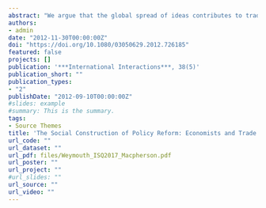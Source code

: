 ```yaml
---
abstract: "We argue that the global spread of ideas contributes to trade liberalization. Building on insights from a rich case-based literature, we suggest an explicit mechanism of trade policy diffusion: US-trained Ph.D. economists, who share a common belief in the benefits of free trade, and who operate with varying degrees of political influence around the world. We offer the first cross-national test of the impact of economists on trade liberalization using a unique dataset recording the country of residence of all 6,493 foreign-based, US-trained American Economic Association (AEA) members over the period 1981–1997. Specifically, we measure the influence of economists on the timing and extent of trade liberalization. First, we endogenize the date of trade liberalization using hazard and probit models. Controlling for alternative diffusion mechanisms and other confounding variables, our results suggest that economists significantly speed up the reform process. Second, we find that countries with greater numbers of economists are more open to trade at the end of the period. All of our results are robust to an instrumental variables strategy that employs the number of Fulbright grants allocated by the United States as an instrument for the number of US-trained economists."
authors:
- admin
date: "2012-11-30T00:00:00Z"
doi: "https://doi.org/10.1080/03050629.2012.726185"
featured: false
projects: []
publication: '***International Interactions***, 38(5)'
publication_short: ""
publication_types:
- "2"
publishDate: "2012-09-10T00:00:00Z"
#slides: example
#summary: This is the summary.
tags:
- Source Themes
title: 'The Social Construction of Policy Reform: Economists and Trade Liberalization around the World'
url_code: ""
url_dataset: ""
url_pdf: files/Weymouth_ISQ2017_Macpherson.pdf
url_poster: ""
url_project: ""
#url_slides: ""
url_source: ""
url_video: ""
---
```



